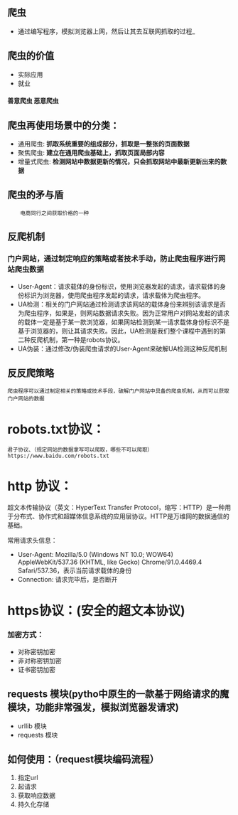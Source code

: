 ## 爬虫
   + 通过编写程序，模拟浏览器上网，然后让其去互联网抓取的过程_

## 爬虫的价值
   + 实际应用 
   + 就业

#### 善意爬虫 恶意爬虫

## 爬虫再使用场景中的分类：
   - 通用爬虫:
        **抓取系统重要的组成部分，抓取是一整张的页面数据**
   - 聚焦爬虫:
        **建立在通用爬虫基础上，抓取页面局部内容**
   - 增量式爬虫:
        **检测网站中数据更新的情况，只会抓取网站中最新更新出来的数据**

## 爬虫的矛与盾
        电商同行之间获取价格的一种

## 反爬机制
### 门户网站，通过制定响应的策略或者技术手动，防止爬虫程序进行网站爬虫数据
+ User-Agent：请求载体的身份标识，使用浏览器发起的请求，请求载体的身份标识为浏览器，使用爬虫程序发起的请求，请求载体为爬虫程序。
+ UA检测：相关的门户网站通过检测请求该网站的载体身份来辨别该请求是否为爬虫程序，如果是，则网站数据请求失败。因为正常用户对网站发起的请求的载体一定是基于某一款浏览器，如果网站检测到某一请求载体身份标识不是基于浏览器的，则让其请求失败。因此，UA检测是我们整个课程中遇到的第二种反爬机制，第一种是robots协议。
+ UA伪装：通过修改/伪装爬虫请求的User-Agent来破解UA检测这种反爬机制
## 反反爬策略
    爬虫程序可以通过制定相关的策略或技术手段，破解门户网站中具备的爬虫机制，从而可以获取门户网站的数据


# robots.txt协议：
    君子协议、（规定网站的数据拿写可以爬取，哪些不可以爬取）https://www.baidu.com/robots.txt

# http 协议：
   超文本传输协议（英文：HyperText Transfer Protocol，缩写：HTTP）是一种用于分布式、协作式和超媒体信息系统的应用层协议。HTTP是万维网的数据通信的基础。

常用请求头信息：
   - User-Agent: Mozilla/5.0 (Windows NT 10.0; WOW64) AppleWebKit/537.36 (KHTML, like Gecko) Chrome/91.0.4469.4 Safari/537.36，表示当前请求载体的身份
   - Connection: 请求完毕后，是否断开

# https协议：(安全的超文本协议)

### 加密方式：
+ 对称密钥加密 
+ 非对称密钥加密
+ 证书密钥加密


## requests 模块(pytho中原生的一款基于网络请求的魔模块，功能非常强发，模拟浏览器发请求)
+ urllib 模块
+ requests 模块

## 如何使用：（request模块编码流程）

1.  指定url
2.  起请求
3.  获取响应数据
4.  持久化存储


